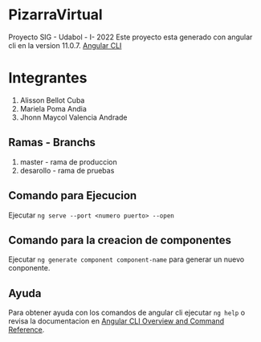 # PizarraVirtual

Proyecto SIG - Udabol - I- 2022 
Este proyecto esta generado con angular cli en la version 11.0.7. [Angular CLI](https://github.com/angular/angular-cli)

# Integrantes

<ol>
    <li> Alisson Bellot Cuba </li>
    <li> Mariela Poma Andia </li>
    <li> Jhonn Maycol Valencia Andrade </li>
</ol>

## Ramas - Branchs

<ol>
    <li>master - rama de produccion</li>
    <li>desarollo - rama de pruebas</li>
</ol>

## Comando para Ejecucion

Ejecutar `ng serve --port <numero puerto> --open` 

## Comando para la creacion de componentes

Ejecutar `ng generate component component-name` para generar un nuevo conponente.

## Ayuda

Para obtener ayuda con los comandos de angular cli ejecutar `ng help` o revisa la documentacion en [Angular CLI Overview and Command Reference](https://angular.io/cli).


